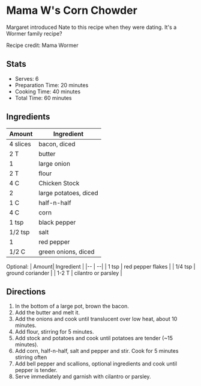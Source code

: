 # Mama W's Corn Chowder

Margaret introduced Nate to this recipe when they were dating. It's a Wormer family recipe?

Recipe credit: Mama Wormer

## Stats

* Serves: 6
* Preparation Time: 20 minutes 
* Cooking Time: 40 minutes
* Total Time: 60 minutes

## Ingredients

| Amount| Ingredient |
|-- | --|
| 4 slices | bacon, diced |
| 2 T | butter |
| 1 | large onion |
| 2 T | flour |
| 4 C | Chicken Stock |
| 2 | large potatoes, diced |
| 1 C | half-n-half |
| 4 C | corn |
| 1 tsp | black pepper |
| 1/2 tsp | salt |
| 1 | red pepper |
| 1/2 C | green onions, diced |

Optional:
| Amount| Ingredient |
|-- | --|
| 1 tsp | red pepper flakes |
| 1/4 tsp | ground coriander |
| 1-2 T | cilantro or parsley |

## Directions

1. In the bottom of a large pot, brown the bacon.
2. Add the butter and melt it.
3. Add the onions and cook until translucent over low heat, about 10 minutes.
4. Add flour, stirring for 5 minutes.
5. Add stock and potatoes and cook until potatoes are tender (~15 minutes).
6. Add corn, half-n-half, salt and pepper and stir. Cook for 5 minutes stirring often
7. Add bell pepper and scallions, optional ingredients and cook until pepper is tender.
8. Serve immediately and garnish with cilantro or parsley.
